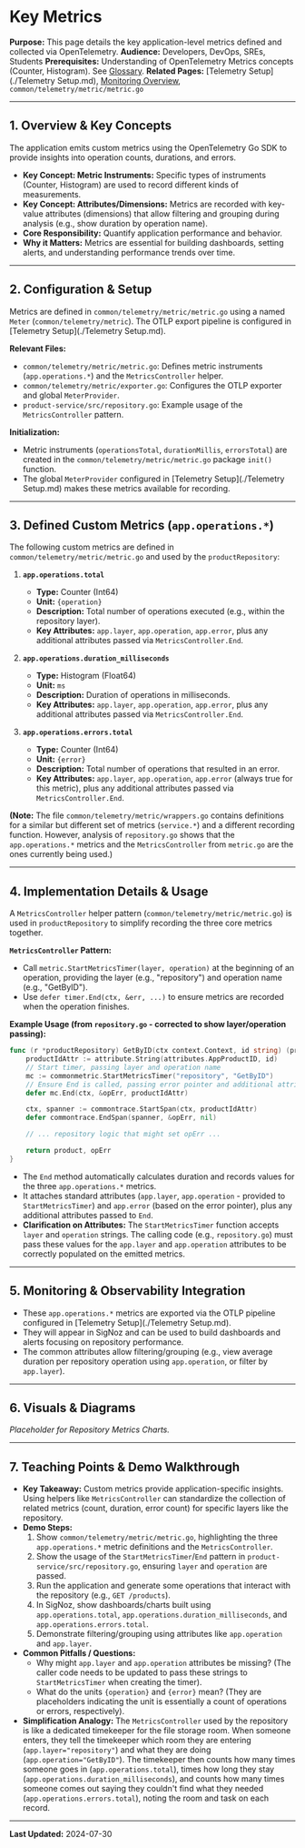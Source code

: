 # Key Metrics

**Purpose:** This page details the key application-level metrics defined and collected via OpenTelemetry.
**Audience:** Developers, DevOps, SREs, Students
**Prerequisites:** Understanding of OpenTelemetry Metrics concepts (Counter, Histogram). See [Glossary](../Glossary.md).
**Related Pages:** [Telemetry Setup](./Telemetry Setup.md), [Monitoring Overview](./README.md), `common/telemetry/metric/metric.go`

---

## 1. Overview & Key Concepts

The application emits custom metrics using the OpenTelemetry Go SDK to provide insights into operation counts, durations, and errors.

*   **Key Concept: Metric Instruments:** Specific types of instruments (Counter, Histogram) are used to record different kinds of measurements.
*   **Key Concept: Attributes/Dimensions:** Metrics are recorded with key-value attributes (dimensions) that allow filtering and grouping during analysis (e.g., show duration by operation name).
*   **Core Responsibility:** Quantify application performance and behavior.
*   **Why it Matters:** Metrics are essential for building dashboards, setting alerts, and understanding performance trends over time.

---

## 2. Configuration & Setup

Metrics are defined in `common/telemetry/metric/metric.go` using a named `Meter` (`common/telemetry/metric`). The OTLP export pipeline is configured in [Telemetry Setup](./Telemetry Setup.md).

**Relevant Files:**
*   `common/telemetry/metric/metric.go`: Defines metric instruments (`app.operations.*`) and the `MetricsController` helper.
*   `common/telemetry/metric/exporter.go`: Configures the OTLP exporter and global `MeterProvider`.
*   `product-service/src/repository.go`: Example usage of the `MetricsController` pattern.

**Initialization:**
*   Metric instruments (`operationsTotal`, `durationMillis`, `errorsTotal`) are created in the `common/telemetry/metric/metric.go` package `init()` function.
*   The global `MeterProvider` configured in [Telemetry Setup](./Telemetry Setup.md) makes these metrics available for recording.

---

## 3. Defined Custom Metrics (`app.operations.*`)

The following custom metrics are defined in `common/telemetry/metric/metric.go` and used by the `productRepository`:

1.  **`app.operations.total`**
    *   **Type:** Counter (Int64)
    *   **Unit:** `{operation}`
    *   **Description:** Total number of operations executed (e.g., within the repository layer).
    *   **Key Attributes:** `app.layer`, `app.operation`, `app.error`, plus any additional attributes passed via `MetricsController.End`.

2.  **`app.operations.duration_milliseconds`**
    *   **Type:** Histogram (Float64)
    *   **Unit:** `ms`
    *   **Description:** Duration of operations in milliseconds.
    *   **Key Attributes:** `app.layer`, `app.operation`, `app.error`, plus any additional attributes passed via `MetricsController.End`.

3.  **`app.operations.errors.total`**
    *   **Type:** Counter (Int64)
    *   **Unit:** `{error}`
    *   **Description:** Total number of operations that resulted in an error.
    *   **Key Attributes:** `app.layer`, `app.operation`, `app.error` (always true for this metric), plus any additional attributes passed via `MetricsController.End`.

**(Note:** The file `common/telemetry/metric/wrappers.go` contains definitions for a similar but different set of metrics (`service.*`) and a different recording function. However, analysis of `repository.go` shows that the `app.operations.*` metrics and the `MetricsController` from `metric.go` are the ones currently being used.)

---

## 4. Implementation Details & Usage

A `MetricsController` helper pattern (`common/telemetry/metric/metric.go`) is used in `productRepository` to simplify recording the three core metrics together.

**`MetricsController` Pattern:**
*   Call `metric.StartMetricsTimer(layer, operation)` at the beginning of an operation, providing the layer (e.g., "repository") and operation name (e.g., "GetByID").
*   Use `defer timer.End(ctx, &err, ...)` to ensure metrics are recorded when the operation finishes.

**Example Usage (from `repository.go` - corrected to show layer/operation passing):**
```go
func (r *productRepository) GetByID(ctx context.Context, id string) (product Product, opErr error) {
    productIdAttr := attribute.String(attributes.AppProductID, id)
    // Start timer, passing layer and operation name
    mc := commonmetric.StartMetricsTimer("repository", "GetByID")
    // Ensure End is called, passing error pointer and additional attributes
    defer mc.End(ctx, &opErr, productIdAttr)

    ctx, spanner := commontrace.StartSpan(ctx, productIdAttr)
    defer commontrace.EndSpan(spanner, &opErr, nil)

    // ... repository logic that might set opErr ...

    return product, opErr
}
```
*   The `End` method automatically calculates duration and records values for the three `app.operations.*` metrics.
*   It attaches standard attributes (`app.layer`, `app.operation` - provided to `StartMetricsTimer`) and `app.error` (based on the error pointer), plus any additional attributes passed to `End`.
*   **Clarification on Attributes:** The `StartMetricsTimer` function accepts `layer` and `operation` strings. The calling code (e.g., `repository.go`) must pass these values for the `app.layer` and `app.operation` attributes to be correctly populated on the emitted metrics.

---

## 5. Monitoring & Observability Integration

*   These `app.operations.*` metrics are exported via the OTLP pipeline configured in [Telemetry Setup](./Telemetry Setup.md).
*   They will appear in SigNoz and can be used to build dashboards and alerts focusing on repository performance.
*   The common attributes allow filtering/grouping (e.g., view average duration per repository operation using `app.operation`, or filter by `app.layer`).

---

## 6. Visuals & Diagrams

<!-- 
[USER ACTION REQUIRED]
Insert actual screenshot(s) from SigNoz showing time-series charts for repository metrics.
Example: A dashboard panel showing app.operations.total, app.operations.duration_milliseconds (P95), and app.operations.errors.total for the repository layer, potentially grouped by app.operation.

Example Markdown:
![Repository Metrics Dashboard Panel](../assets/images/repo_metrics_dashboard.png)
*Fig 1: Example Repository Metrics Charts from SigNoz.*
-->

*Placeholder for Repository Metrics Charts.*

---

## 7. Teaching Points & Demo Walkthrough

*   **Key Takeaway:** Custom metrics provide application-specific insights. Using helpers like `MetricsController` can standardize the collection of related metrics (count, duration, error count) for specific layers like the repository.
*   **Demo Steps:**
    1.  Show `common/telemetry/metric/metric.go`, highlighting the three `app.operations.*` metric definitions and the `MetricsController`.
    2.  Show the usage of the `StartMetricsTimer`/`End` pattern in `product-service/src/repository.go`, ensuring `layer` and `operation` are passed.
    3.  Run the application and generate some operations that interact with the repository (e.g., `GET /products`).
    4.  In SigNoz, show dashboards/charts built using `app.operations.total`, `app.operations.duration_milliseconds`, and `app.operations.errors.total`.
    5.  Demonstrate filtering/grouping using attributes like `app.operation` and `app.layer`.
*   **Common Pitfalls / Questions:**
    *   Why might `app.layer` and `app.operation` attributes be missing? (The caller code needs to be updated to pass these strings to `StartMetricsTimer` when creating the timer).
    *   What do the units `{operation}` and `{error}` mean? (They are placeholders indicating the unit is essentially a count of operations or errors, respectively).
*   **Simplification Analogy:** The `MetricsController` used by the repository is like a dedicated timekeeper for the file storage room. When someone enters, they tell the timekeeper which room they are entering (`app.layer="repository"`) and what they are doing (`app.operation="GetByID"`). The timekeeper then counts how many times someone goes in (`app.operations.total`), times how long they stay (`app.operations.duration_milliseconds`), and counts how many times someone comes out saying they couldn't find what they needed (`app.operations.errors.total`), noting the room and task on each record.

---

**Last Updated:** 2024-07-30
